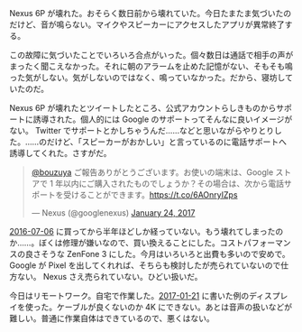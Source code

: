 Nexus 6P が壊れた。おそらく数日前から壊れていた。今日たまたま気づいたのだけど、音が鳴らない。マイクやスピーカーにアクセスしたアプリが異常終了する。

この故障に気づいたことでいろいろ合点がいった。個々数日は通話で相手の声がまったく聞こえなかった。それに朝のアラームを止めた記憶がない、そもそも鳴った気がしない。気がしないのではなく、鳴っていなかった。だから、寝坊していたのだ。

Nexus 6P が壊れたとツイートしたところ、公式アカウントらしきものからサポートに誘導された。個人的には Google のサポートってそんなに良いイメージがない。 Twitter でサポートとかしちゃうんだ……などと思いながらやりとりした。……のだけど、「スピーカーがおかしい」と言っているのに電話サポートへ誘導してくれた。さすがだ。

<blockquote class="twitter-tweet" data-partner="tweetdeck"><p lang="ja" dir="ltr"><a href="https://twitter.com/bouzuya">@bouzuya</a> ご報告ありがとうございます。お使いの端末は、Google ストアで 1 年以内にご購入されたものでしょうか？その場合は、次から電話サポートを受けることができます。<a href="https://t.co/6AOnryIZps">https://t.co/6AOnryIZps</a></p>&mdash; Nexus (@googlenexus) <a href="https://twitter.com/googlenexus/status/823769712672800768">January 24, 2017</a></blockquote>
<script async src="//platform.twitter.com/widgets.js" charset="utf-8"></script>

[2016-07-06][] に買ってから半年ほどしか経っていない。もう壊れてしまったのか……。ぼくは修理が嫌いなので、買い換えることにした。コストパフォーマンスの良さそうな ZenFone 3 にした。今月はいろいろと出費も多いので安めで。 Google が Pixel を出してくれれば、そちらも検討したが売られていないので仕方ない。 Nexus さえ売られていない。ひどい扱いだ。

今日はリモートワーク。自宅で作業した。[2017-01-21][] に書いた例のディスプレイを使った。ケーブルが良くないのか 4K にできない。あとは音声の扱いなどが難しい。普通に作業自体はできているので、悪くはない。

[2016-07-06]: https://blog.bouzuya.net/2016/07/06/
[2017-01-21]: https://blog.bouzuya.net/2017/01/21/

